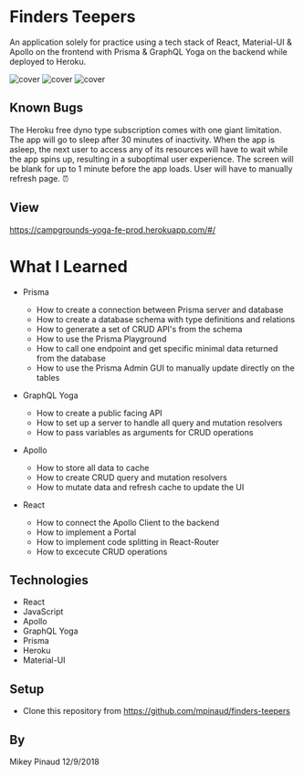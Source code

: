 # Finders Teepers

An application solely for practice using a tech stack of React, Material-UI & Apollo on the frontend with Prisma & GraphQL Yoga on the backend while deployed to Heroku.

![cover](https://github.com/mpinaud/finders-teepers/blob/master/src/assets/readme/cover.png)
![cover](https://github.com/mpinaud/finders-teepers/blob/master/src/assets/readme/form.png)
![cover](https://github.com/mpinaud/finders-teepers/blob/master/src/assets/readme/details.png)

## Known Bugs
The Heroku free dyno type subscription comes with one giant limitation. The app will go to sleep after 30 minutes of inactivity. When the app is asleep, the next user to access any of its resources will have to wait while the app spins up, resulting in a suboptimal user experience. The screen will be blank for up to 1 minute before the app loads. User will have to manually refresh page. ⏰

## View
https://campgrounds-yoga-fe-prod.herokuapp.com/#/

# What I Learned
  
* Prisma
  * How to create a connection between Prisma server and database
  * How to create a database schema with type definitions and relations
  * How to generate a set of CRUD API's from the schema
  * How to use the Prisma Playground
  * How to call one endpoint and get specific minimal data returned from the database
  * How to use the Prisma Admin GUI to manually update directly on the tables
  
* GraphQL Yoga
  * How to create a public facing API
  * How to set up a server to handle all query and mutation resolvers
  * How to pass variables as arguments for CRUD operations
  
* Apollo
  * How to store all data to cache
  * How to create CRUD query and mutation resolvers
  * How to mutate data and refresh cache to update the UI
  
* React
  * How to connect the Apollo Client to the backend
  * How to implement a Portal
  * How to implement code splitting in React-Router
  * How to excecute CRUD operations

## Technologies

* React
* JavaScript
* Apollo
* GraphQL Yoga
* Prisma
* Heroku
* Material-UI

## Setup

* Clone this repository from https://github.com/mpinaud/finders-teepers

## By
Mikey Pinaud 12/9/2018
